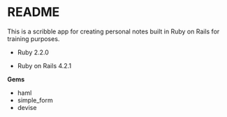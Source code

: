 README
============

This is a scribble app for creating personal notes built in Ruby on Rails for training purposes.

* Ruby 2.2.0

* Ruby on Rails 4.2.1

**Gems**

- haml
- simple_form
- devise